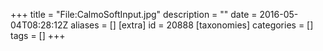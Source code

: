+++
title = "File:CalmoSoftInput.jpg"
description = ""
date = 2016-05-04T08:28:12Z
aliases = []
[extra]
id = 20888
[taxonomies]
categories = []
tags = []
+++



